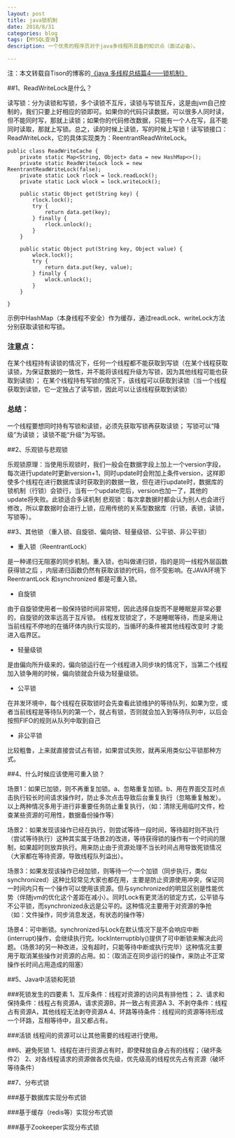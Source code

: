 ```yaml
---
layout: post
title: java锁机制
date: 2018/8/31
categories: blog
tags: [MYSQL查询]
description: 一个优秀的程序员对于java多线程所具备的知识点（面试必备）。

---
```

注：本文转载自Tison的博客的[《java 多线程总结篇4——锁机制》](https://www.cnblogs.com/tison/p/8283233.html)


##1、ReadWriteLock是什么？

读写锁：分为读锁和写锁，多个读锁不互斥，读锁与写锁互斥，这是由jvm自己控制的，我们只要上好相应的锁即可。如果你的代码只读数据，可以很多人同时读，但不能同时写，那就上读锁；如果你的代码修改数据，只能有一个人在写，且不能同时读取，那就上写锁。总之，读的时候上读锁，写的时候上写锁！读写锁接口：ReadWriteLock，它的具体实现类为：ReentrantReadWriteLock。

    public class ReadWriteCache {
        private static Map<String, Object> data = new HashMap<>();
        private static ReadWriteLock lock = new ReentrantReadWriteLock(false);
        private static Lock rlock = lock.readLock();
        private static Lock wlock = lock.writeLock();
    
        public static Object get(String key) {
            rlock.lock();
            try {
                return data.get(key);
            } finally {
                rlock.unlock();
            }
        }
    
        public static Object put(String key, Object value) {
            wlock.lock();
            try {
                return data.put(key, value);
            } finally {
                wlock.unlock();
            }
        }
    
    }
    
示例中HashMap（本身线程不安全）作为缓存，通过readLock、writeLock方法分别获取读锁和写锁。

### 注意点：
在某个线程持有读锁的情况下，任何一个线程都不能获取到写锁（在某个线程获取读锁，为保证数据的一致性，并不能将该线程升级为写锁，因为其他线程可能也获取到读锁）；
在某个线程持有写锁的情况下，该线程可以获取到读锁（当一个线程获取到读锁，它一定独占了读写锁，因此可以让该线程获取到读锁）
### 总结： 
一个线程要想同时持有写锁和读锁，必须先获取写锁再获取读锁；
写锁可以“降级”为读锁；
读锁不能“升级”为写锁。

##2、乐观锁与悲观锁

乐观锁原理：当使用乐观锁时，我们一般会在数据字段上加上一个version字段，每次进行update时更新version+1，同时update时会附加上条件version，这样即使多个线程在进行数据库读时获取到的数据一致，但在进行update时，数据库的锁机制（行锁）会锁行，当有一个update完后，version也加一了，其他的update将失败。此锁适合多读机制
悲观锁：每次拿数据时都会认为别人也会进行修改，所以拿数据时会进行上锁，应用传统的关系型数据库（行锁，表锁，读锁，写锁等）。

##3、其他锁 （重入锁、自旋锁、偏向锁、轻量级锁、公平锁、非公平锁）

* 重入锁（ReentrantLock）

是一种递归无阻塞的同步机制。重入锁，也叫做递归锁，指的是同一线程外层函数获得锁之后 ，内层递归函数仍然有获取该锁的代码，但不受影响。在JAVA环境下 ReentrantLock 和synchronized 都是可重入锁。

* 自旋锁

由于自旋锁使用者一般保持锁时间非常短，因此选择自旋而不是睡眠是非常必要的，自旋锁的效率远高于互斥锁。
线程发现锁定了，不是睡眠等待，而是采用让当前线程不停地的在循环体内执行实现的，当循环的条件被其他线程改变时 才能进入临界区。

* 轻量级锁

是由偏向所升级来的，偏向锁运行在一个线程进入同步块的情况下，当第二个线程加入锁争用的时候，偏向锁就会升级为轻量级锁。

* 公平锁

在并发环境中，每个线程在获取锁时会先查看此锁维护的等待队列，如果为空，或者当前线程是等待队列的第一个，就占有锁，否则就会加入到等待队列中，以后会按照FIFO的规则从队列中取到自己

* 非公平锁

比较粗鲁，上来就直接尝试占有锁，如果尝试失败，就再采用类似公平锁那种方式。

##4、什么时候应该使用可重入锁？

场景1：如果已加锁，则不再重复加锁。a、忽略重复加锁。b、用在界面交互时点击执行较长时间请求操作时，防止多次点击导致后台重复执行（忽略重复触发）。以上两种情况多用于进行非重要任务防止重复执行，（如：清除无用临时文件，检查某些资源的可用性，数据备份操作等）

场景2：如果发现该操作已经在执行，则尝试等待一段时间，等待超时则不执行（尝试等待执行）这种其实属于场景2的改进，等待获得锁的操作有一个时间的限制，如果超时则放弃执行。用来防止由于资源处理不当长时间占用导致死锁情况（大家都在等待资源，导致线程队列溢出）。

场景3：如果发现该操作已经加锁，则等待一个一个加锁（同步执行，类似synchronized）这种比较常见大家也都在用，主要是防止资源使用冲突，保证同一时间内只有一个操作可以使用该资源。但与synchronized的明显区别是性能优势（伴随jvm的优化这个差距在减小）。同时Lock有更灵活的锁定方式，公平锁与不公平锁，而synchronized永远是公平的。这种情况主要用于对资源的争抢（如：文件操作，同步消息发送，有状态的操作等）

场景4：可中断锁。synchronized与Lock在默认情况下是不会响应中断(interrupt)操作，会继续执行完。lockInterruptibly()提供了可中断锁来解决此问题。（场景3的另一种改进，没有超时，只能等待中断或执行完毕）这种情况主要用于取消某些操作对资源的占用。如：（取消正在同步运行的操作，来防止不正常操作长时间占用造成的阻塞）

##5、Java中活锁和死锁

###死锁发生的四要素
1、互斥条件：线程对资源的访问具有排他性；
2、请求和保持条件：线程占有资源A，请求资源B，并一致占有资源A
3、不剥夺条件：线程占有资源A，其他线程无法剥夺资源A
4、环路等待条件：线程间的资源等待形成一个环路，互相等待中，且又都占有。

###活锁
线程间的资源可以让其他需要的线程进行使用。

##6、避免死锁
1、线程在进行资源占有时，即使释放自身占有的线程；（破坏条件2）
2、对各线程请求的资源做各优先级，优先级高的线程优先占有资源（破坏等待条件）

##7、分布式锁

###基于数据库实现分布式锁

###基于缓存（redis等）实现分布式锁

###基于Zookeeper实现分布式锁